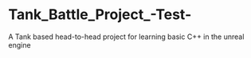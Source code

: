 # Tank_Battle_Project_-Test-
A Tank based head-to-head project for learning basic C++ in the unreal engine
